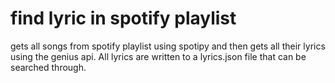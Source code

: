 # find lyric in spotify playlist
gets all songs from spotify playlist using spotipy and then gets all their lyrics using the genius api. All lyrics are written to a lyrics.json file that can be searched through.